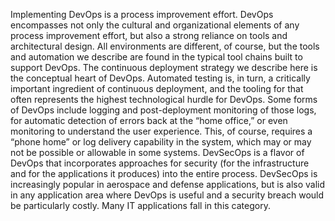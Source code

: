 Implementing DevOps is a process improvement effort. DevOps encompasses not only the cultural and organizational elements of any process improvement effort, but also a strong reliance on tools and architectural design. All environments are different, of course, but the tools and automation we describe are found in the typical tool chains built to support DevOps. The continuous deployment strategy we describe here is the conceptual heart of DevOps. Automated testing is, in turn, a critically important ingredient of continuous deployment, and the tooling for that often represents the highest technological hurdle for DevOps. Some forms of DevOps include logging and post-deployment monitoring of those logs, for automatic detection of errors back at the “home office,” or even monitoring to understand the user experience. This, of course, requires a “phone home” or log delivery capability in the system, which may or may not be possible or allowable in some systems. DevSecOps is a flavor of DevOps that incorporates approaches for security (for the infrastructure and for the applications it produces) into the entire process. DevSecOps is increasingly popular in aerospace and defense applications, but is also valid in any application area where DevOps is useful and a security breach would be particularly costly. Many IT applications fall in this category.